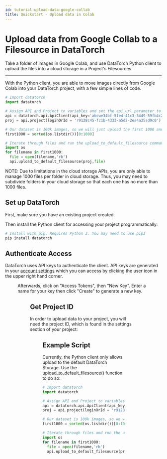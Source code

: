 ```yaml
---
id: tutorial-upload-data-google-collab
title: Quickstart - Upload data in Colab
---
```

# Upload data from Google Collab to a Filesource in DataTorch

Take a folder of images in Google Colab, and use DataTorch Python client to upload the files into a cloud storage in a Project's Filesources.

---

With the Python client, you are able to move images directly from Google Colab into your DataTorch project, with a few simple lines of code.

```python
# Import datatorch
import datatorch

# Assign API and Project to variables and set the api_url parameter to the DataTorch URL
api = datatorch.api.ApiClient(api_key='abcwe34bf-5fe4-41c3-3449-59fb4c25b230', api_url='https://datatorch.io')
proj = api.project(loginOrId = 'r9128c45-fc1b-4333-a5d2-2ea4a35sd9c0')

# Our dataset is 100k images, so we will just upload the first 1000 and do it in batches
first1000 = sorted(os.listdir())[0:1000]

# Iterate through files and run the upload_to_default_filesource command for each of them
import os
for filename in first1000:
  file = open(filename,'rb')
  api.upload_to_default_filesource(proj,file)
```

NOTE: Due to limitations in the cloud storage APIs, you are only able to manage 1000 files per folder in cloud storage. Thus, you may need to subdivide folders in your cloud storage so that each one has no more than 1000 files.

## Set up DataTorch

First, make sure you have an existing project created.

Then install the Python client for accessing your project programmatically:

```python
# Install with pip. Requires Python 3. You may need to use pip3
pip install datatorch
```


## Authenticate Access

DataTorch uses API keys to authenticate the client.
API keys are generated in your [account settings](https://datatorch.io/settings/access-tokens) which you can access by clicking the user icon in the upper right hand corner.

<Figure 
  src="/figures/tutorials/setup-python-client/user-settings.png"
  width="100%"
  max-width="450px"
  caption="Click here to enter user settings"
/>

Afterwards, click on "Access Tokens", then "New Key". Enter a name for your key then click "Create" to generate a new key.

<Figure 
  src="/figures/tutorials/setup-python-client/api-key.png"
  width="100%"
  max-width="450px"
  caption="API key"
/>

## Get Project ID

In order to upload data to your project, you will need the project ID, which is found in the settings section of your project:

<Figure 
  src="/figures/quickstart-python-upload/project-id.png"
  width="100%"
  max-width="1000px"
  caption="Project ID"
/>

## Example Script

Currently, the Python client only allows upload to the default DataTorch Storage.
Use the upload_to_default_filesource() function to do so:

```python
# Import datatorch
import datatorch

# Assign API and Project to variables and set the api_url parameter to the DataTorch URL
api = datatorch.api.ApiClient(api_key='abcwe34bf-5fe4-41c3-3449-59fb4c25b230', api_url='https://datatorch.io')
proj = api.project(loginOrId = 'r9128c45-fc1b-4333-a5d2-2ea4a35sd9c0')

# Our dataset is 100k images, so we will just upload the first 1000 and do it in batches
first1000 = sorted(os.listdir())[0:1000]

# Iterate through files and run the upload_to_default_filesource command for each of them
import os
for filename in first1000:
  file = open(filename,'rb')
  api.upload_to_default_filesource(proj,file)
```
